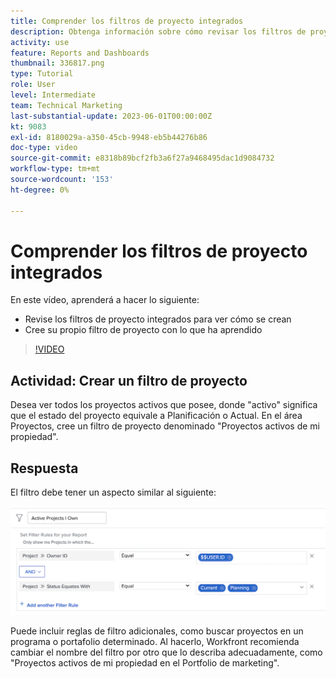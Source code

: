```yaml
---
title: Comprender los filtros de proyecto integrados
description: Obtenga información sobre cómo revisar los filtros de proyecto integrados para ver cómo se crean y crear su propio filtro de proyecto en Workfront.
activity: use
feature: Reports and Dashboards
thumbnail: 336817.png
type: Tutorial
role: User
level: Intermediate
team: Technical Marketing
last-substantial-update: 2023-06-01T00:00:00Z
kt: 9083
exl-id: 8180029a-a350-45cb-9948-eb5b44276b86
doc-type: video
source-git-commit: e8318b89bcf2fb3a6f27a9468495dac1d9084732
workflow-type: tm+mt
source-wordcount: '153'
ht-degree: 0%

---
```


# Comprender los filtros de proyecto integrados

En este vídeo, aprenderá a hacer lo siguiente:

* Revise los filtros de proyecto integrados para ver cómo se crean
* Cree su propio filtro de proyecto con lo que ha aprendido

>[!VIDEO](https://video.tv.adobe.com/v/336817/?quality=12&learn=on)


## Actividad: Crear un filtro de proyecto

Desea ver todos los proyectos activos que posee, donde &quot;activo&quot; significa que el estado del proyecto equivale a Planificación o Actual. En el área Proyectos, cree un filtro de proyecto denominado &quot;Proyectos activos de mi propiedad&quot;.

## Respuesta

El filtro debe tener un aspecto similar al siguiente:

![Imagen de la pantalla para crear un filtro de proyecto](assets/opening-built-in-project-filters-1.png)

Puede incluir reglas de filtro adicionales, como buscar proyectos en un programa o portafolio determinado. Al hacerlo, Workfront recomienda cambiar el nombre del filtro por otro que lo describa adecuadamente, como &quot;Proyectos activos de mi propiedad en el Portfolio de marketing&quot;.
